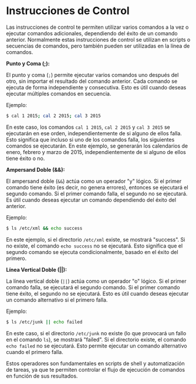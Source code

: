 
# Instrucciones de Control
Las instrucciones de control te permiten utilizar varios comandos a la vez o ejecutar comandos adicionales, dependiendo del éxito de un comando anterior. Normalmente estas instrucciones de control se utilizan en scripts o secuencias de comandos, pero también pueden ser utilizadas en la línea de comandos.

**Punto y Coma (;):**

El punto y coma (`;`) permite ejecutar varios comandos uno después del otro, sin importar el resultado del comando anterior. Cada comando se ejecuta de forma independiente y consecutiva. Esto es útil cuando deseas ejecutar múltiples comandos en secuencia.

Ejemplo:

```bash
$ cal 1 2015; cal 2 2015; cal 3 2015
```

En este caso, los comandos `cal 1 2015`, `cal 2 2015` y `cal 3 2015` se ejecutarán en ese orden, independientemente de si alguno de ellos falla. Esto significa que incluso si uno de los comandos falla, los siguientes comandos se ejecutarán. En este ejemplo, se generarán los calendarios de enero, febrero y marzo de 2015, independientemente de si alguno de ellos tiene éxito o no.

**Ampersand Doble (&&):**

El ampersand doble (`&&`) actúa como un operador "y" lógico. Si el primer comando tiene éxito (es decir, no genera errores), entonces se ejecutará el segundo comando. Si el primer comando falla, el segundo no se ejecutará. Es útil cuando deseas ejecutar un comando dependiendo del éxito del anterior.

Ejemplo:

```bash
$ ls /etc/xml && echo success
```

En este ejemplo, si el directorio `/etc/xml` existe, se mostrará "success". Si no existe, el comando `echo success` no se ejecutará. Esto significa que el segundo comando se ejecuta condicionalmente, basado en el éxito del primero.

**Línea Vertical Doble (||):**

La línea vertical doble (`||`) actúa como un operador "o" lógico. Si el primer comando falla, se ejecutará el segundo comando. Si el primer comando tiene éxito, el segundo no se ejecutará. Esto es útil cuando deseas ejecutar un comando alternativo si el primero falla.

Ejemplo:

```bash
$ ls /etc/junk || echo failed
```

En este caso, si el directorio `/etc/junk` no existe (lo que provocará un fallo en el comando `ls`), se mostrará "failed". Si el directorio existe, el comando `echo failed` no se ejecutará. Esto permite ejecutar un comando alternativo cuando el primero falla.

Estos operadores son fundamentales en scripts de shell y automatización de tareas, ya que te permiten controlar el flujo de ejecución de comandos en función de sus resultados.
